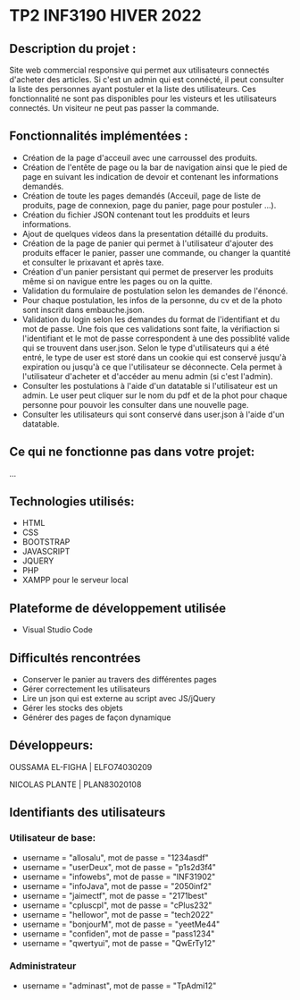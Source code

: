 # TP2 INF3190 HIVER 2022

## Description du projet :

Site web commercial responsive qui permet aux utilisateurs connectés d'acheter des articles. Si c'est un admin qui est connécté, il peut consulter la liste des personnes ayant postuler et la liste des utilisateurs. Ces fonctionnalité ne sont pas disponibles pour les visteurs et les utilisateurs connectés. Un visiteur ne peut pas passer la commande.

## Fonctionnalités implémentées :

- Création de la page d'acceuil avec une carroussel des produits.
- Création de l'entête de page ou la bar de navigation ainsi que le pied de page en suivant les indication de devoir et contenant les informations demandés.
- Création de toute les pages demandés (Acceuil, page de liste de produits, page de connexion, page du panier, page pour postuler ...).
- Création du fichier JSON contenant tout les prodduits et leurs informations.
- Ajout de quelques videos dans la presentation détaillé du produits.
- Création de la page de panier qui permet à l'utilisateur d'ajouter des produits effacer le panier, passer une commande, ou changer la quantité et consulter le prixavant et après taxe.
- Création d'un panier persistant qui permet de preserver les produits même si on navigue entre les pages ou on la quitte.
- Validation du formulaire de postulation selon les demandes de l'énoncé.
- Pour chaque postulation, les infos de la personne, du cv et de la photo sont inscrit dans embauche.json.
- Validation du login selon les demandes du format de l'identifiant et du mot de passe. Une fois que ces validations sont faite, la vérifiaction si l'identifiant et le mot de passe correspondent à une des possiblité valide qui se trouvent dans user.json. Selon le type d'utilisateurs qui a été entré, le type de user est storé dans un cookie qui est conservé jusqu'à expiration ou jusqu'à ce que l'utilisateur se déconnecte. Cela permet à l'utilisateur d'acheter et d'accéder au menu admin (si c'est l'admin).
- Consulter les postulations à l'aide d'un datatable si l'utilisateur est un admin. Le user peut cliquer sur le nom du pdf et de la phot pour chaque personne pour pouvoir les consulter dans une nouvelle page.
- Consulter les utilisateurs qui sont conservé dans user.json à l'aide d'un datatable.

## Ce qui ne fonctionne pas dans votre projet:

...

## Technologies utilisés:

- HTML
- CSS
- BOOTSTRAP
- JAVASCRIPT
- JQUERY
- PHP
- XAMPP pour le serveur local

## Plateforme de développement utilisée

- Visual Studio Code

## Difficultés rencontrées

- Conserver le panier au travers des différentes pages
- Gérer correctement les utilisateurs
- Lire un json qui est externe au script avec JS/jQuery
- Gérer les stocks des objets
- Générer des pages de façon dynamique

## Développeurs:

OUSSAMA EL-FIGHA | ELFO74030209

NICOLAS PLANTE | PLAN83020108

## Identifiants des utilisateurs

### Utilisateur de base:

- username = "allosalu", mot de passe = "1234asdf"
- username = "userDeux", mot de passe = "p1s2d3f4"
- username = "infowebs", mot de passe = "INF31902"
- username = "infoJava", mot de passe = "2050inf2"
- username = "jaimectf", mot de passe = "2171best"
- username = "cpluscpl", mot de passe = "cPlus232"
- username = "hellowor", mot de passe = "tech2022"
- username = "bonjourM", mot de passe = "yeetMe44"
- username = "confiden", mot de passe = "pass1234"
- username = "qwertyui", mot de passe = "QwErTy12"

### Administrateur

- username = "adminast", mot de passe = "TpAdmi12"
